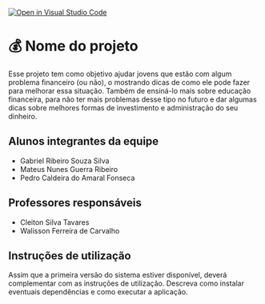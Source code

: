 [![Open in Visual Studio Code](https://classroom.github.com/assets/open-in-vscode-c66648af7eb3fe8bc4f294546bfd86ef473780cde1dea487d3c4ff354943c9ae.svg)](https://classroom.github.com/online_ide?assignment_repo_id=7697687&assignment_repo_type=AssignmentRepo)

# :moneybag: Nome do projeto

Esse projeto tem como objetivo ajudar jovens que estão com algum problema financeiro (ou não), o mostrando dicas de como ele pode fazer para melhorar essa situação. Também de ensiná-lo mais sobre educação financeira, para não ter mais problemas desse tipo no futuro e dar algumas dicas sobre melhores formas de investimento e administração do seu dinheiro.

## Alunos integrantes da equipe

* Gabriel Ribeiro Souza Silva
* Mateus Nunes Guerra Ribeiro
* Pedro Caldeira do Amaral Fonseca

## Professores responsáveis

* Cleiton Silva Tavares
* Walisson Ferreira de Carvalho

## Instruções de utilização

Assim que a primeira versão do sistema estiver disponível, deverá complementar com as instruções de utilização. Descreva como instalar eventuais dependências e como executar a aplicação.

